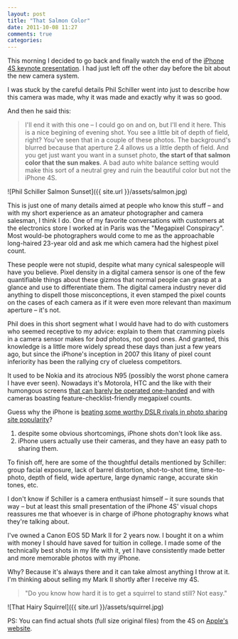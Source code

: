 ```yaml
---
layout: post
title: "That Salmon Color"
date: 2011-10-08 11:27
comments: true
categories:
---
```


This morning I decided to go back and finally watch the end of the [iPhone 4S keynote presentation](http://www.apple.com/apple-events/october-2011/). I had just left off the other day before the bit about the new camera system.

I was stuck by the careful details Phil Schiller went into just to describe how this camera was made, why it was made and exactly why it was so good.

And then he said this:

> I'll end it with this one – I could go on and on, but I'll end it here. This is a nice begining of evening shot. You see a little bit of depth of field, right? You've seen that in a couple of these photos. The background's blurred because that aperture 2.4 allows us a little depth of field. And you get just want you want in a sunset photo, **the start of that salmon color that the sun makes**. A bad auto white balance setting would make this sort of a neutral grey and ruin the beautiful color but not the iPhone 4S.

![Phil Schiller Salmon Sunset]({{ site.url }}/assets/salmon.jpg)

This is just one of many details aimed at people who know this stuff – and with my short experience as an amateur photographer and camera salesman, I think I do. One of my favorite conversations with customers at the electronics store I worked at in Paris was the "Megapixel Conspiracy". Most would-be photographers would come to me as the approachable long-haired 23-year old and ask me which camera had the highest pixel count.

These people were not stupid, despite what many cynical salespeople will have you believe. Pixel density in a digital camera sensor is one of the few quantifiable things about these gizmos that normal people can grasp at a glance and use to differentiate them. The digital camera industry never did anything to dispell those misconceptions, it even stamped the pixel counts on the cases of each camera as if it were even more relevant than maximum aperture – it's not.

Phil does in this short segment what I would have had to do with customers who seemed receptive to my advice: explain to them that cramming pixels in a camera sensor makes for *bad* photos, not good ones. And granted, this knowledge is a little more widely spread these days than just a few years ago, but since the iPhone's inception in 2007 this litany of pixel count inferiority has been the rallying cry of clueless competitors.

It used to be Nokia and its atrocious N95 (possibly the worst phone camera I have ever seen). Nowadays it's Motorola, HTC and the like with their humongous screens [that can barely be operated one-handed](http://dcurt.is/2011/10/03/3-point-5-inches) and with cameras boasting feature-checklist-friendly megapixel counts.

Guess why the iPhone is [beating some worthy DSLR rivals in photo sharing site popularity](http://www.flickr.com/cameras)?

1. despite some obvious shortcomings, iPhone shots don't look like ass.
2. iPhone users actually use their cameras, and they have an easy path to sharing them.

To finish off, here are some of the thoughtful details mentioned by Schiller: group facial exposure, lack of barrel distortion, shot-to-shot time, time-to-photo, depth of field, wide aperture, large dynamic range, accurate skin tones, etc.

I don't know if Schiller is a camera enthusiast himself – it sure sounds that way – but at least this small presentation of the iPhone 4S' visual chops reassures me that whoever is in charge of iPhone photography knows what they're talking about.

I've owned a Canon EOS 5D Mark II for 2 years now. I bought it on a whim with money I should have saved for tuition in college. I made some of the technically best shots in my life with it, yet I have consistently made better and more memorable photos with my iPhone.

Why? Because it's always there and it can take almost anything I throw at it. I'm thinking about selling my Mark II shortly after I receive my 4S.

> "Do you know how hard it is to get a squirrel to stand still? Not easy."

![That Hairy Squirrel]({{ site.url }}/assets/squirrel.jpg)

PS: You can find actual shots (full size original files) from the 4S on [Apple's website](http://www.apple.com/iphone/features/#camera).
